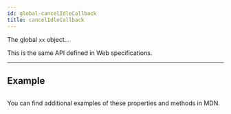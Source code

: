 ```yaml
---
id: global-cancelIdleCallback
title: cancelIdleCallback
---
```


The global `xx` object...

This is the same API defined in Web specifications.

---

## Example

```ts

```

You can find additional examples of these properties and methods in MDN.
